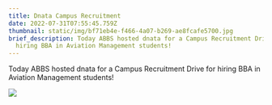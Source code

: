 ```yaml
---
title: Dnata Campus Recruitment
date: 2022-07-31T07:55:45.759Z
thumbnail: static/img/bf71eb4e-f466-4a07-b269-ae8fcafe5700.jpg
brief_description: Today ABBS hosted dnata for a Campus Recruitment Drive for
  hiring BBA in Aviation Management students!
---
```

Today ABBS hosted dnata for a Campus Recruitment Drive for hiring BBA in Aviation Management students!

![](static/img/bf71eb4e-f466-4a07-b269-ae8fcafe5700.jpg)
